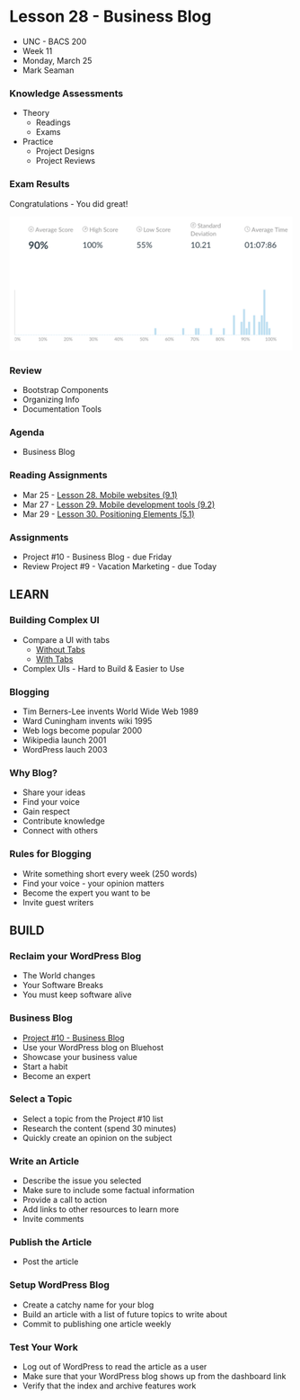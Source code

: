 # Lesson 28 - Business Blog

* UNC - BACS 200
* Week 11
* Monday, March 25
* Mark Seaman


### Knowledge Assessments
* Theory
    * Readings
    * Exams
* Practice
    * Project Designs
    * Project Reviews
    

### Exam Results

Congratulations - You did great!

![](img/exam2.png)


### Review
* Bootstrap Components
* Organizing Info
* Documentation Tools


### Agenda
* Business Blog
    
    
### Reading Assignments
* Mar 25 - [Lesson 28. Mobile websites (9.1)](https://learn.zybooks.com/zybook/UNCOBACS200SeamanSpring2019/chapter/9/section/1)
* Mar 27 - [Lesson 29. Mobile development tools (9.2)](https://learn.zybooks.com/zybook/UNCOBACS200SeamanSpring2019/chapter/9/section/2)
* Mar 29 - [Lesson 30. Positioning Elements (5.1)](https://learn.zybooks.com/zybook/UNCOBACS200SeamanSpring2019/chapter/5/section/1)

    
### Assignments
* Project #10 - Business Blog - due Friday
* Review Project #9 - Vacation Marketing - due Today



## LEARN

### Building Complex UI
* Compare a UI with tabs
    * [Without Tabs](https://shrinking-world.com/unc/student-old/18)
    * [With Tabs](https://shrinking-world.com/unc/student/18)
* Complex UIs - Hard to Build & Easier to Use


### Blogging
* Tim Berners-Lee invents World Wide Web 1989
* Ward Cuningham invents wiki 1995
* Web logs become popular 2000
* Wikipedia launch 2001
* WordPress lauch 2003


### Why Blog?
* Share your ideas
* Find your voice
* Gain respect
* Contribute knowledge
* Connect with others


### Rules for Blogging
* Write something short every week (250 words)
* Find your voice - your opinion matters
* Become the expert you want to be
* Invite guest writers



## BUILD

### Reclaim your WordPress Blog
* The World changes
* Your Software Breaks
* You must keep software alive


### Business Blog
* [Project #10 - Business Blog](/unc/bacs200/projects/10)
* Use your WordPress blog on Bluehost 
* Showcase your business value
* Start a habit
* Become an expert


### Select a Topic
* Select a topic from the Project #10 list
* Research the content (spend 30 minutes)
* Quickly create an opinion on the subject


### Write an Article
* Describe the issue you selected
* Make sure to include some factual information
* Provide a call to action
* Add links to other resources to learn more
* Invite comments


### Publish the Article
* Post the article


### Setup WordPress Blog
* Create a catchy name for your blog
* Build an article with a list of future topics to write about
* Commit to publishing one article weekly


### Test Your Work
* Log out of WordPress to read the article as a user
* Make sure that your WordPress blog shows up from the dashboard link
* Verify that the index and archive features work

